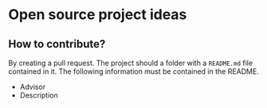 # Open source project ideas

## How to contribute?
By creating a pull request.
The project should a folder with a `README.md` file contained in it. The following information must be contained in the README.
* Advisor
* Description
